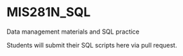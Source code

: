 # MIS281N_SQL
Data management materials and SQL practice

Students will submit their SQL scripts here via pull request.

